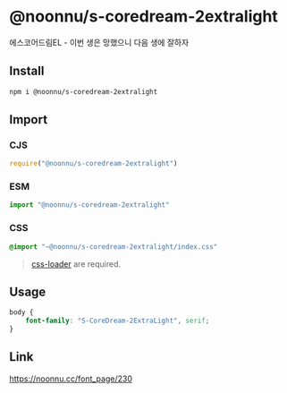 # @noonnu/s-coredream-2extralight
에스코어드림EL - 이번 생은 망했으니 다음 생에 잘하자

## Install
```sh
npm i @noonnu/s-coredream-2extralight
```
## Import
### CJS
```js
require("@noonnu/s-coredream-2extralight")
```
### ESM
```js
import "@noonnu/s-coredream-2extralight"
```
### CSS 
```css
@import "~@noonnu/s-coredream-2extralight/index.css"
```
> [css-loader](https://github.com/webpack-contrib/css-loader) are required.

## Usage
```css
body {
    font-family: "S-CoreDream-2ExtraLight", serif;
}
```

## Link
https://noonnu.cc/font_page/230